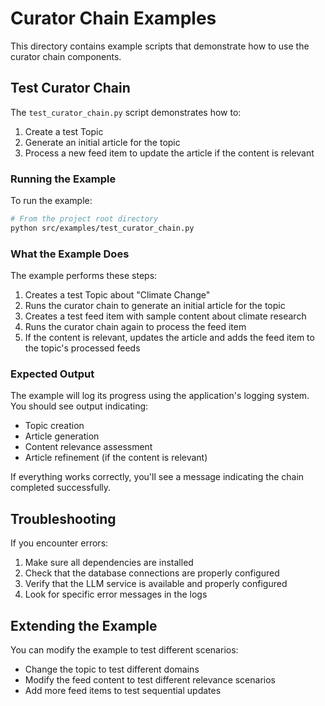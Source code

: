 # Curator Chain Examples

This directory contains example scripts that demonstrate how to use the curator chain components.

## Test Curator Chain

The `test_curator_chain.py` script demonstrates how to:

1. Create a test Topic
2. Generate an initial article for the topic
3. Process a new feed item to update the article if the content is relevant

### Running the Example

To run the example:

```bash
# From the project root directory
python src/examples/test_curator_chain.py
```

### What the Example Does

The example performs these steps:

1. Creates a test Topic about "Climate Change"
2. Runs the curator chain to generate an initial article for the topic
3. Creates a test feed item with sample content about climate research
4. Runs the curator chain again to process the feed item
5. If the content is relevant, updates the article and adds the feed item to the topic's processed feeds

### Expected Output

The example will log its progress using the application's logging system. You should see output indicating:

- Topic creation
- Article generation
- Content relevance assessment
- Article refinement (if the content is relevant)

If everything works correctly, you'll see a message indicating the chain completed successfully.

## Troubleshooting

If you encounter errors:

1. Make sure all dependencies are installed
2. Check that the database connections are properly configured
3. Verify that the LLM service is available and properly configured
4. Look for specific error messages in the logs

## Extending the Example

You can modify the example to test different scenarios:

- Change the topic to test different domains
- Modify the feed content to test different relevance scenarios
- Add more feed items to test sequential updates 
